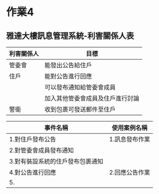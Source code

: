 # 作業4
## 雅達大樓訊息管理系統-利害關係人表

|利害關係人|目標|
|-----|-----|
|管委會|能發出公告給住戶|
|住戶|能對公告進行回應|
||可以發布通知給管委會成員|
||加入其他管委會成員及住戶進行討論|
|警衛|收到包裹可發送郵件至住戶|

|事件名稱|使用案例名稱|
|-----|-----|
|1.對住戶發布公告|1.訊息發布作業|
|2.對管委會成員發布通知||
|3.對有裝設系統的住戶發布包裹通知||
|4.對公告進行回應|2.回應公告作業|
|5.||